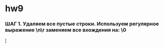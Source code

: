 # hw9
### ШАГ 1.  Удаляем все пустые строки. Используем регулярное выражение \n\r заменяем все вхождения на: \0
[!](https://pp.userapi.com/c834301/v834301642/1509db/I0XjND1-dkA.jpg)

